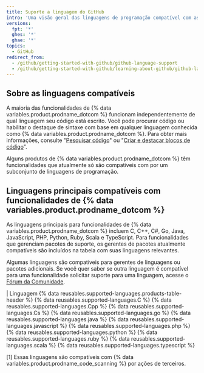 ```yaml
---
title: Suporte a linguagem do GitHub
intro: 'Uma visão geral das linguagens de programação compatível com as funcionalidades de {% data variables.product.prodname_dotcom %}'
versions:
  fpt: '*'
  ghes: '*'
  ghae: '*'
topics:
  - GitHub
redirect_from:
  - /github/getting-started-with-github/github-language-support
  - /github/getting-started-with-github/learning-about-github/github-language-support
---
```


<!-- If you make changes to this article, also update any feature-level articles to reflect the same changes in language support. -->

## Sobre as linguagens compatíveis

A maioria das funcionalidades de {% data variables.product.prodname_dotcom %} funcionam independentemente de qual linguagem seu código está escrito. Você pode procurar código ou habilitar o destaque de sintaxe com base em qualquer linguagem conhecida como {% data variables.product.prodname_dotcom %}. Para obter mais informações, consulte "[Pesquisar código](/github/searching-for-information-on-github/searching-code#search-by-language)" ou "[Criar e destacar blocos de código](/github/writing-on-github/creating-and-highlighting-code-blocks#syntax-highlighting)".

Alguns produtos de {% data variables.product.prodname_dotcom %} têm funcionalidades que atualmente só são compatíveis com por um subconjunto de linguagens de programação.

## Linguagens principais compatíveis com funcionalidades de {% data variables.product.prodname_dotcom %}

As linguagens principais para funcionalidades de {% data variables.product.prodname_dotcom %} incluem C, C++, C#, Go, Java, JavaScript, PHP, Python, Ruby, Scala e TypeScript. Para funcionalidades que gerenciam pacotes de suporte, os gerentes de pacotes atualmente compatíveis são incluídos na tabela com suas linguagens relevantes.

Algumas linguagens são compatíveis para gerentes de linguagens ou pacotes adicionais. Se você quer saber se outra linguagem é compatível para uma funcionalidade solicitar suporte para uma linguagem, acesse o [Fórum da Comunidade](https://github.community/).

| Linguagem {% data reusables.supported-languages.products-table-header %}
{% data reusables.supported-languages.C %}
{% data reusables.supported-languages.Cpp %}
{% data reusables.supported-languages.Cs %}
{% data reusables.supported-languages.go %}
{% data reusables.supported-languages.java %}
{% data reusables.supported-languages.javascript %}
{% data reusables.supported-languages.php %}
{% data reusables.supported-languages.python %}
{% data reusables.supported-languages.ruby %}
{% data reusables.supported-languages.scala %}
{% data reusables.supported-languages.typescript %}

[1] Essas linguagens são compatíveis com {% data variables.product.prodname_code_scanning %} por ações de terceiros.
